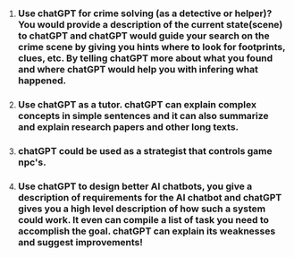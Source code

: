1. ### Use chatGPT for crime solving (as a detective or helper)? You would provide a description of the current state(scene) to chatGPT and chatGPT would guide your search on the crime scene by giving you hints where to look for footprints, clues, etc. By telling chatGPT more about what you found and where chatGPT would help you with infering what happened.
2. ### Use chatGPT as a tutor. chatGPT can explain complex concepts in simple sentences and it can also summarize and explain research papers and other long texts.
3. ### chatGPT could be used as a strategist that controls game npc's.
4. ### Use chatGPT to design better AI chatbots, you give a description of requirements for the AI chatbot and chatGPT gives you a high level description of how such a system could work. It even can compile a list of task you need to accomplish the goal. chatGPT can explain its weaknesses and suggest improvements!
